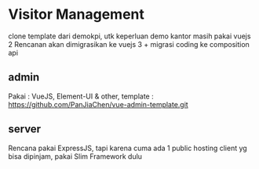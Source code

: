 # Visitor Management

clone template dari demokpi, utk keperluan demo kantor 
masih pakai vuejs 2
Rencanan akan dimigrasikan ke vuejs 3 + migrasi coding ke composition api


## admin

Pakai : VueJS, Element-UI & other, template : https://github.com/PanJiaChen/vue-admin-template.git


## server

Rencana pakai ExpressJS, tapi karena cuma ada 1 public hosting client yg bisa dipinjam, pakai Slim Framework dulu



